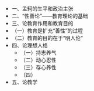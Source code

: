- 一、孟轲的生平和政治主张
- 二、“性善论”——教育理论的基础
- 三、论教育作用和教育目的
- （一）教育是扩充“善性”的过程
- （二）教育的目的在于“明人伦”
- 四、论理想人格
	- （一）持志养气
	- （二）动心忍性
	- （三）存心养性
	- （四）
- 五、论教学